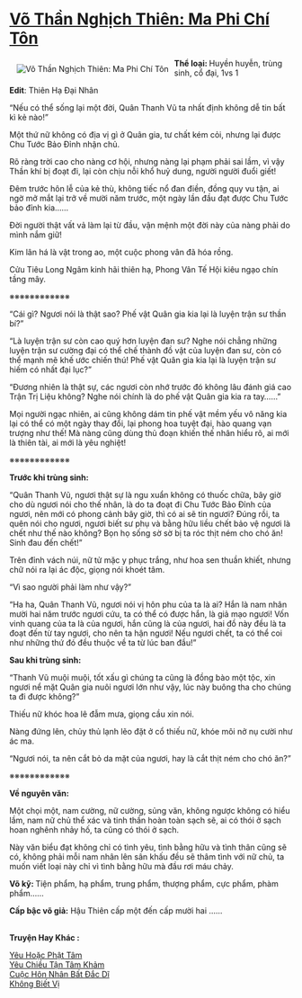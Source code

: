 <a href="https://utruyen.com/vo-than-nghich-thien-ma-phi-chi-ton/22030/" title="Võ Thần Nghịch Thiên: Ma Phi Chí Tôn"><h1>Võ Thần Nghịch Thiên: Ma Phi Chí Tôn</h1></a><div style="display:table"><img align="right" style="float: left; padding: 10px;" src="https://utruyen.com/images/story/200x260/vo-than-nghich-thien-ma-phi-chi-ton-1574257434.jpg" alt="Võ Thần Nghịch Thiên: Ma Phi Chí Tôn"><b>Thể loại: </b>Huyền huyễn, trùng sinh, cổ đại, 1vs 1<p></p><b>Edit</b>: Thiên Hạ Đại Nhân<p></p>“Nếu có thể sống lại một đời, Quân Thanh Vũ ta nhất định không dễ tin bất kì kẻ nào!”<p></p>Một thứ nữ không có địa vị gì ở Quân gia, tư chất kém cỏi, nhưng lại được Chu Tước Bảo Đỉnh nhận chủ.<p></p>Rõ ràng trời cao cho nàng cơ hội, nhưng nàng lại phạm phải sai lầm, vì vậy Thần khí bị đoạt đi, lại còn chịu nỗi khổ huỷ dung, người người đuổi giết!<p></p>Đêm trước hôn lễ của kẻ thù, không tiếc nổ đan điền, đồng quy vu tận, ai ngờ mở mắt lại trở về mười năm trước, một ngày lần đầu đạt được Chu Tước bảo đỉnh kia……<p></p>Đời người thật vất vả làm lại từ đầu, vận mệnh một đời này của nàng phải do mình nắm giữ!<p></p>Kim lân há là vật trong ao, một cuộc phong vân đã hóa rồng.<p></p>Cửu Tiêu Long Ngâm kinh hãi thiên hạ, Phong Vân Tế Hội kiêu ngạo chín tầng mây.<p></p>※※※※※※※※※※※※<p></p>“Cái gì? Ngươi nói là thật sao? Phế vật Quân gia kia lại là luyện trận sư thần bí?”<p></p>“Là luyện trận sư còn cao quý hơn luyện đan sư? Nghe nói chẳng những luyện trận sư cường đại có thể chế thành đồ vật của luyện đan sư, còn có thể mạnh mẽ khế ước chiến thú! Phế vật Quân gia kia lại là luyện trận sư hiếm có nhất đại lục?”<p></p>“Đương nhiên là thật sự, các ngươi còn nhớ trước đó không lâu đánh giá cao Trận Trị Liệu không? Nghe nói chính là do phế vật Quân gia kia ra tay……”<p></p>Mọi người ngạc nhiên, ai cũng không dám tin phế vật mềm yếu vô năng kia lại có thể có một ngày thay đổi, lại phong hoa tuyệt đại, hào quang vạn trượng như thế! Mà nàng cũng dùng thủ đoạn khiến thế nhân hiểu rõ, ai mới là thiên tài, ai mới là yêu nghiệt!<p></p>※※※※※※※※※※※※<p></p><b>Trước khi trùng sinh:</b><p></p>“Quân Thanh Vũ, ngươi thật sự là ngu xuẩn không có thuốc chữa, bây giờ cho dù ngươi nói cho thế nhân, là do ta đoạt đi Chu Tước Bảo Đỉnh của ngươi, nên mới có phong cảnh bây giờ, thì có ai sẽ tin ngươi? Đúng rồi, ta quên nói cho ngươi, ngươi biết sư phụ và bằng hữu liều chết bảo vệ ngươi là chết như thế nào không? Bọn họ sống sờ sờ bị ta róc thịt ném cho chó ăn! Sinh đau đến chết!”<p></p>Trên đỉnh vách núi, nữ tử mặc y phục trắng, như hoa sen thuần khiết, nhưng chữ nói ra lại ác độc, giọng nói khoét tâm.<p></p>“Vì sao người phải làm như vậy?”<p></p>“Ha ha, Quân Thanh Vũ, ngươi nói vị hôn phu của ta là ai? Hắn là nam nhân mười hai năm trước ngươi cứu, ta có thể có được hắn, là giả mạo ngươi! Vốn vinh quang của ta là của ngươi, hắn cũng là của ngươi, hai đồ này đều là ta đoạt đến từ tay ngươi, cho nên ta hận ngươi! Nếu ngươi chết, ta có thể coi như những thứ đó đều thuộc về ta từ lúc ban đầu!”<p></p><b>Sau khi trùng sinh:</b><p></p>“Thanh Vũ muội muội, tốt xấu gì chúng ta cũng là đồng bào một tộc, xin ngươi nể mặt Quân gia nuôi ngươi lớn như vậy, lúc này buông tha cho chúng ta đi được không?”<p></p>Thiếu nữ khóc hoa lê đẫm mưa, giọng cầu xin nói.<p></p>Nàng đứng lên, chủy thủ lạnh lẽo đặt ở cổ thiếu nữ, khóe môi nở nụ cười như ác ma.<p></p>“Ngươi nói, ta nên cắt bỏ da mặt của ngươi, hay là cắt thịt ném cho chó ăn?”<p></p>※※※※※※※※※※※※<p></p><b>Về nguyên văn:</b><p></p>Một chọi một, nam cường, nữ cường, sủng văn, không ngược không có hiểu lầm, nam nữ chủ thể xác và tinh thần hoàn toàn sạch sẽ, ai có thói ở sạch hoan nghênh nhảy hố, ta cũng có thói ở sạch.<p></p>Này văn biểu đạt không chỉ có tình yêu, tình bằng hữu và tình thân cũng sẽ có, không phải mỗi nam nhân lên sân khấu đều sẽ thâm tình với nữ chủ, ta muốn viết loại này chỉ vì tình bằng hữu mà đầu rơi máu chảy.<p></p><b>Võ kỹ: </b>Tiện phẩm, hạ phẩm, trung phẩm, thượng phẩm, cực phẩm, phàm phẩm……<p></p><b>Cấp bậc võ giả:</b> Hậu Thiên cấp một đến cấp mười hai ……</div><p><br><b>Truyện Hay Khác :</b></p><a href="https://utruyen.com/yeu-hoac-phat-tam/25423/" alt="Yêu Hoặc Phật Tâm">Yêu Hoặc Phật Tâm</a><br/><a href="https://github.com/mlquan/truyenhay/tree/master/truyenhay/19089/" alt="Yêu Chiều Tận Tâm Khảm">Yêu Chiều Tận Tâm Khảm</a><br/><a href="https://www.flickr.com/photos/183745219@N08/49133204077/" alt="Cuộc Hôn Nhân Bất Đắc Dĩ">Cuộc Hôn Nhân Bất Đắc Dĩ</a><br/><a href="https://github.com/quanluxury/ngontinh_sac/tree/master/truyenhay/20944/" alt="Không Biết Vị">Không Biết Vị</a><br/>